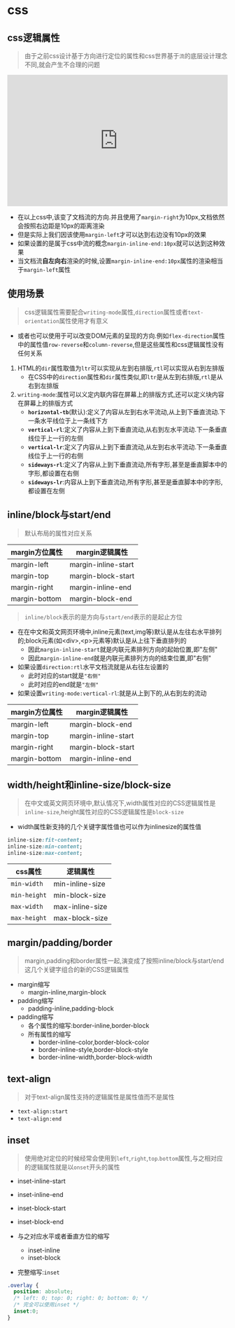 # css

## css逻辑属性

> 由于之前css设计基于方向进行定位的属性和css世界基于`流`的底层设计理念不同,就会产生不合理的问题

<iframe height="300" style="width: 100%;" scrolling="no" title="css逻辑属性" src="https://codepen.io/jack-zhang-1314/embed/yLpJmXb?default-tab=html%2Cresult" frameborder="no" loading="lazy" allowtransparency="true" allowfullscreen="true">
  See the Pen <a href="https://codepen.io/jack-zhang-1314/pen/yLpJmXb">
  css逻辑属性</a> by Jack-Zhang-1314 (<a href="https://codepen.io/jack-zhang-1314">@jack-zhang-1314</a>)
  on <a href="https://codepen.io">CodePen</a>.
</iframe>

* 在以上css中,该变了文档流的方向.并且使用了`margin-right`为10px,文档依然会按照右边距是10px的距离渲染
* 但是实际上我们因该使用`margin-left`才可以达到右边没有10px的效果
* 如果设置的是属于css中流的概念`margin-inline-end:10px`就可以达到这种效果
* 当文档流**自左向右**渲染的时候,设置`margin-inline-end:10px`属性的渲染相当于`margin-left`属性

## 使用场景

> css逻辑属性需要配合`writing-mode`属性,`direction`属性或者`text-orientation`属性使用才有意义

* 或者也可以使用于可以改变DOM元素的呈现的方向.例如`flex-direction`属性中的属性值`row-reverse`和`column-reverse`,但是这些属性和css逻辑属性没有任何关系

1. HTML的`dir`属性取值为`ltr`可以实现从左到右排版,`rtl`可以实现从右到左排版
   * 在CSS中的`direction`属性和`dir`属性类似,即`ltr`是从左到右排版,`rtl`是从右到左排版
2. `writing-mode`:属性可以义定内联内容在屏幕上的排版方式,还可以定义块内容在屏幕上的排版方式
   * **`horizontal-tb`**(默认):定义了内容从左到右水平流动,从上到下垂直流动.下一条水平线位于上一条线下方
   * **`vertical-rl`**:定义了内容从上到下垂直流动,从右到左水平流动.下一条垂直线位于上一行的左侧
   * **`vertical-lr`**:定义了内容从上到下垂直流动,从左到右水平流动.下一条垂直线位于上一行的右侧
   * **`sideways-rl`**:定义了内容从上到下垂直流动,所有字形,甚至是垂直脚本中的字形,都设置在右侧
   * **`sideways-lr`**:内容从上到下垂直流动,所有字形,甚至是垂直脚本中的字形,都设置在左侧

## inline/block与start/end

>默认布局的属性对应关系

| margin方位属性 | margin逻辑属性      |
| -------------- | ------------------- |
| margin-left    | margin-inline-start |
| margin-top     | margin-block-start  |
| margin-right   | margin-inline-end   |
| margin-bottom  | margin-block-end    |

>`inline/block`表示的是方向与`start/end`表示的是起止方位

* 在在中文和英文网页环境中,inline元素(text,img等)默认是从左往右水平排列的;block元素(如\<div>,\<p>元素等)默认是从上往下垂直排列的
  * 因此`margin-inline-start`就是内联元素排列方向的起始位置,即"左侧"
  * 因此`margin-inline-end`就是内联元素排列方向的结束位置,即"右侧"
* 如果设置`direction:rtl`水平文档流就是从右往左设置的
  * 此时对应的start就是`"右侧"`
  * 此时对应的end就是`"左侧"`
* 如果设置`writing-mode:vertical-rl`:就是从上到下的,从右到左的流动

| margin方位属性 | margin逻辑属性      |
| -------------- | ------------------- |
| margin-left    | margin-block-end    |
| margin-top     | margin-inline-start |
| margin-right   | margin-block-start  |
| margin-bottom  | margin-inline-end   |

## width/height和inline-size/block-size

> 在中文或英文网页环境中,默认情况下,width属性对应的CSS逻辑属性是`inline-size`,height属性对应的CSS逻辑属性是`block-size`

* width属性新支持的几个关键字属性值也可以作为inlinesize的属性值

```css
inline-size:fit-content; 
inline-size:min-content;
inline-size:max-content;
```

| css属性      | 逻辑属性        |
| ------------ | --------------- |
| `min-width`  | min-inline-size |
| `min-height` | min-block-size  |
| `max-width`  | max-inline-size |
| `max-height` | max-block-size  |

## margin/padding/border

>margin,padding和border属性一起,演变成了按照inline/block与start/end这几个关键字组合的新的CSS逻辑属性

* margin缩写
  * margin-inline,margin-block
* padding缩写
  * padding-inline,padding-block
* padding缩写
  * 各个属性的缩写:border-inline,border-block
  * 所有属性的缩写
    * border-inline-color,border-block-color
    * border-inline-style,border-block-style
    * border-inline-width,border-block-width

## text-align

>对于text-align属性支持的逻辑属性是属性值而不是属性

* `text-align:start`
* `text-align:end`

## inset

>使用绝对定位的时候经常会使用到`left`,`right`,`top`.`bottom`属性,与之相对应的逻辑属性就是以`onset`开头的属性

* inset-inline-start
* inset-inline-end
* inset-block-start
* inset-block-end

* 与之对应水平或者垂直方位的缩写
  * inset-inline
  * inset-block

* 完整缩写:`inset`

```css
.overlay { 
  position: absolute; 
  /* left: 0; top: 0; right: 0; bottom: 0; */
  /* 完全可以使用inset */
  inset:0;
}
```
